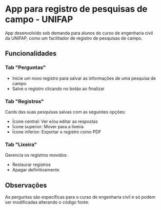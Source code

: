 # App para registro de pesquisas de campo - UNIFAP

App desenvolvido sob demanda para alunos do curso de engenharia civil da UNIFAP, como um facilitador de registro de pesquisas de campo.

## Funcionalidades

### Tab "Perguntas"
- Inicie um novo registro para salvar as informações de uma pesquisa de campo
- Salve o registro clicando no botão ao finalizar

### Tab "Registros"
Cards das suas pesquisas salvas com as seguintes opções:
- Ícone central: Ver e/ou editar as respostas
- Ícone superior: Mover para a lixeira
- Ícone inferior: Exportar o registro como PDF

### Tab "Lixeira"
Gerencia os registros movidos:
- Restaurar registros
- Apagar definitivamente

## Observações

As perguntas são específicas para o curso de engenharia civil e só podem ser modificadas alterando o código fonte.

